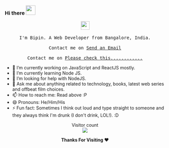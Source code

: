 ### Hi there <img src="https://raw.githubusercontent.com/MartinHeinz/MartinHeinz/master/wave.gif" width="30px">

<p align="center">
  <img src="https://user-images.githubusercontent.com/5679180/79618120-0daffb80-80be-11ea-819e-d2b0fa904d07.gif" width="27px">
  <br><br>
  <samp>
I'm Bipin. A Web Developer from Bangalore, India. 
     <br><br>Contact me on <a href="mailto:bipingwda7.com">Send an Email</a>
     <br><br>Contact me on <a href="https://developerbipin.netlify.app/">Please check this............</a>
  </samp>
</p>

- 🔭 I’m currently working on JavaScript and ReactJS mostly.
- 🌱 I’m currently learning Node JS.
- 🤔 I’m looking for help with NodeJS.
- 💬 Ask me about anything related to technology, books, latest web series and offbeat film choices.
- 📫 How to reach me: Read above :P
- 😄 Pronouns: He/Him/His
- ⚡ Fun fact: Sometimes I think out loud and type straight to someone and they always think I'm drunk (I don't drink, LOL!). :D

<p align="center"> 
  Visitor count<br>
  <img src="https://profile-counter.glitch.me/bipin007/count.svg" />
</p>
<p align="center">
  <b>Thanks For Visiting ❤️</b>
</p>
